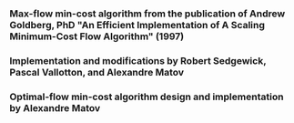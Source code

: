 ### Max-flow min-cost algorithm from the publication of Andrew Goldberg, PhD "An Efficient Implementation of A Scaling Minimum-Cost Flow Algorithm" (1997)
### Implementation and modifications by Robert Sedgewick, Pascal Vallotton, and Alexandre Matov
### Optimal-flow min-cost algorithm design and implementation by Alexandre Matov
